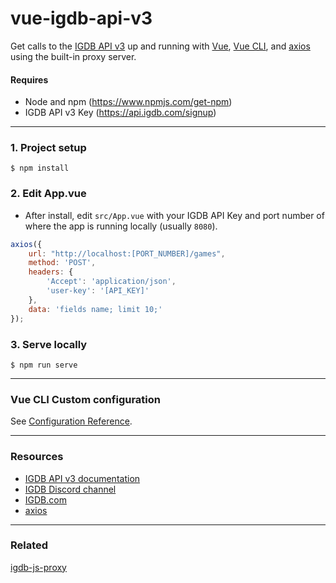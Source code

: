 # vue-igdb-api-v3

Get calls to the [IGDB API v3](https://api-docs.igdb.com/) up and running with [Vue](https://vuejs.org/v2/guide/), [Vue CLI](https://cli.vuejs.org/), and [axios](https://github.com/axios/axios) using the built-in proxy server.

#### Requires
* Node and npm (https://www.npmjs.com/get-npm)
* IGDB API v3 Key (https://api.igdb.com/signup)

---

### 1. Project setup
```
$ npm install
```

### 2. Edit App.vue
* After install, edit `src/App.vue` with your IGDB API Key and port number of where the app is running locally (usually `8080`).

```javascript
axios({
    url: "http://localhost:[PORT_NUMBER]/games",
    method: 'POST',
    headers: {
        'Accept': 'application/json',
        'user-key': '[API_KEY]'
    },
    data: 'fields name; limit 10;'
});
```

### 3. Serve locally
```
$ npm run serve
```

---
### Vue CLI Custom configuration
See [Configuration Reference](https://cli.vuejs.org/config/).

---
### Resources
* [IGDB API v3 documentation](https://api-docs.igdb.com/)
* [IGDB Discord channel](https://discord.gg/WvBNFRu)
* [IGDB.com](IGDB.com)
* [axios](https://github.com/axios/axios)

---
### Related
[igdb-js-proxy](https://github.com/evild70/igdb-js-proxy)
